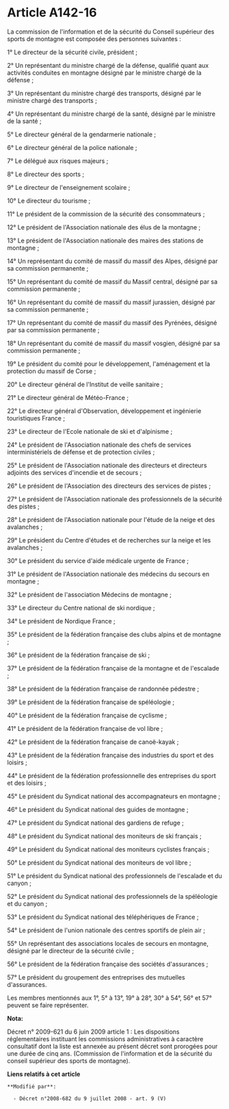 # Article A142-16

La commission de l'information et de la sécurité du Conseil supérieur des sports de montagne est composée des personnes
suivantes : 

1° Le        directeur de la sécurité civile, président ; 

2° Un représentant du ministre chargé de la défense, qualifié quant aux activités conduites en montagne désigné par le
ministre chargé de la défense ; 

3° Un représentant du ministre chargé des transports, désigné par le ministre chargé des transports ; 

4° Un représentant du ministre chargé de la santé, désigné par le ministre de la santé ; 

5° Le directeur général de la gendarmerie nationale ; 

6° Le directeur général de la police nationale ; 

7° Le délégué aux risques majeurs ; 

8° Le directeur des sports ; 

9° Le directeur de l'enseignement scolaire ; 

10° Le directeur du tourisme ; 

11° Le président de la commission de la sécurité des consommateurs ; 

12° Le président de l'Association nationale des élus de la montagne ; 

13° Le président de l'Association nationale des maires des stations de montagne ; 

14° Un représentant du comité de massif du massif des Alpes, désigné par sa commission permanente ; 

15° Un représentant du comité de massif du Massif central, désigné par sa commission permanente ; 

16° Un représentant du comité de massif du massif jurassien, désigné par sa commission permanente ; 

17° Un représentant du comité de massif du massif des Pyrénées, désigné par sa commission permanente ; 

18° Un représentant du comité de massif du massif vosgien, désigné par sa commission permanente ; 

19° Le président du comité pour le développement, l'aménagement et la protection du massif de Corse ; 

20° Le directeur général de l'Institut de veille sanitaire ; 

21° Le directeur général de Météo-France ; 

22° Le directeur général d'Observation, développement et ingénierie touristiques France ; 

23° Le directeur de l'Ecole nationale de ski et d'alpinisme ; 

24° Le président de l'Association nationale des chefs de services interministériels de défense et de protection civiles ; 

25° Le président de l'Association nationale des directeurs et directeurs adjoints des services d'incendie et de secours ; 

26° Le président de l'Association des directeurs des services de pistes ; 

27° Le président de l'Association nationale des professionnels de la sécurité des pistes ; 

28° Le président de l'Association nationale pour l'étude de la neige et des avalanches ; 

29° Le président du Centre d'études et de recherches sur la neige et les avalanches ; 

30° Le président du service d'aide médicale urgente de France ; 

31° Le président de l'Association nationale des médecins du secours en montagne ; 

32° Le président de l'association Médecins de montagne ; 

33° Le directeur du Centre national de ski nordique ; 

34° Le président de Nordique France ; 

35° Le président de la fédération française des clubs alpins et de montagne ; 

36° Le président de la fédération française de ski ; 

37° Le président de la fédération française de la montagne et de l'escalade ; 

38° Le président de la fédération française de randonnée pédestre ; 

39° Le président de la fédération française de spéléologie ; 

40° Le président de la fédération française de cyclisme ; 

41° Le président de la fédération française de vol libre ; 

42° Le président de la fédération française de canoë-kayak ; 

43° Le président de la fédération française des industries du sport et des loisirs ; 

44° Le président de la fédération professionnelle des entreprises du sport et des loisirs ; 

45° Le président du Syndicat national des accompagnateurs en montagne ; 

46° Le président du Syndicat national des guides de montagne ; 

47° Le président du Syndicat national des gardiens de refuge ; 

48° Le président du Syndicat national des moniteurs de ski français ; 

49° Le président du Syndicat national des moniteurs cyclistes français ; 

50° Le président du Syndicat national des moniteurs de vol libre ; 

51° Le président du Syndicat national des professionnels de l'escalade et du canyon ; 

52° Le président du Syndicat national des professionnels de la spéléologie et du canyon ; 

53° Le président du Syndicat national des téléphériques de France ; 

54° Le président de l'union nationale des centres sportifs de plein air ; 

55° Un représentant des associations locales de secours en montagne, désigné par le        directeur de la sécurité civile ; 

56° Le président de la fédération française des sociétés d'assurances ; 

57° Le président du groupement des entreprises des mutuelles d'assurances. 

Les membres mentionnés aux 1°, 5° à 13°, 19° à 28°, 30° à 54°, 56° et 57° peuvent se faire représenter.

**Nota:**

Décret n° 2009-621 du 6 juin 2009 article 1 : Les dispositions réglementaires instituant les commissions administratives à
caractère consultatif dont la liste est annexée au présent décret sont prorogées pour une durée de cinq ans. (Commission de
l'information et de la sécurité du conseil supérieur des sports de montagne).

**Liens relatifs à cet article**

	**Modifié par**:

	  - Décret n°2008-682 du 9 juillet 2008 - art. 9 (V)
